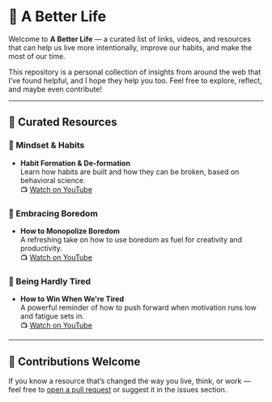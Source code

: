 # 🌱 A Better Life

Welcome to **A Better Life** — a curated list of links, videos, and resources that can help us live more intentionally, improve our habits, and make the most of our time.

This repository is a personal collection of insights from around the web that I’ve found helpful, and I hope they help you too. Feel free to explore, reflect, and maybe even contribute!

---

## 🔗 Curated Resources

### 🎯 Mindset & Habits
- **Habit Formation & De-formation**  
  Learn how habits are built and how they can be broken, based on behavioral science.  
  📺 [Watch on YouTube](https://www.youtube.com/watch?v=-moW9jvvMr4)

### 🧠 Embracing Boredom
- **How to Monopolize Boredom**  
  A refreshing take on how to use boredom as fuel for creativity and productivity.  
  📺 [Watch on YouTube](https://www.youtube.com/watch?v=8uoJNv9ufjM)

### 🦾 Being Hardly Tired 
- **How to Win When We're Tired**  
  A powerful reminder of how to push forward when motivation runs low and fatigue sets in.  
  📺 [Watch on YouTube](https://www.youtube.com/watch?v=gzLPa6NbcrE)

---

## 💬 Contributions Welcome

If you know a resource that’s changed the way you live, think, or work — feel free to [open a pull request]([https://docs.github.com/en/get-started/quickstart/contributing-to-projects](https://github.com/NiramaiPNayanar/A-Better-Life/pulls)) or suggest it in the issues section.
